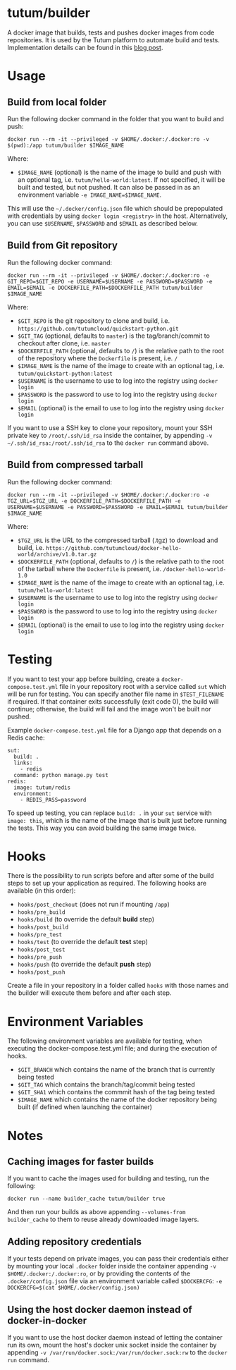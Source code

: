 tutum/builder
=============

A docker image that builds, tests and pushes docker images from code repositories.
It is used by the Tutum platform to automate build and tests. Implementation details can be found in this [blog post](http://blog.tutum.co/2015/07/21/cicd-the-docker-way/).


# Usage

## Build from local folder

Run the following docker command in the folder that you want to build and push:

	docker run --rm -it --privileged -v $HOME/.docker:/.docker:ro -v $(pwd):/app tutum/builder $IMAGE_NAME

Where:

* `$IMAGE_NAME` (optional) is the name of the image to build and push with an optional tag, i.e. `tutum/hello-world:latest`. If not specified, it will be built and tested, but not pushed. It can also be passed in as an environment variable `-e IMAGE_NAME=$IMAGE_NAME`.

This will use the `~/.docker/config.json` file which should be prepopulated with credentials by using `docker login <registry>` in the host. Alternatively, you can use `$USERNAME`, `$PASSWORD` and `$EMAIL` as described below.


## Build from Git repository

Run the following docker command:

	docker run --rm -it --privileged -v $HOME/.docker:/.docker:ro -e GIT_REPO=$GIT_REPO -e USERNAME=$USERNAME -e PASSWORD=$PASSWORD -e EMAIL=$EMAIL -e DOCKERFILE_PATH=$DOCKERFILE_PATH tutum/builder $IMAGE_NAME

Where:

* `$GIT_REPO` is the git repository to clone and build, i.e. `https://github.com/tutumcloud/quickstart-python.git`
* `$GIT_TAG` (optional, defaults to `master`) is the tag/branch/commit to checkout after clone, i.e. `master`
* `$DOCKERFILE_PATH` (optional, defaults to `/`) is the relative path to the root of the repository where the `Dockerfile` is present, i.e. `/`
* `$IMAGE_NAME` is the name of the image to create with an optional tag, i.e. `tutum/quickstart-python:latest`
* `$USERNAME` is the username to use to log into the registry using `docker login`
* `$PASSWORD` is the password to use to log into the registry using `docker login`
* `$EMAIL` (optional) is the email to use to log into the registry using `docker login`

If you want to use a SSH key to clone your repository, mount your SSH private key to `/root/.ssh/id_rsa` inside the container, by appending `-v ~/.ssh/id_rsa:/root/.ssh/id_rsa` to the `docker run` command above.


## Build from compressed tarball

Run the following docker command:

	docker run --rm -it --privileged -v $HOME/.docker:/.docker:ro -e TGZ_URL=$TGZ_URL -e DOCKERFILE_PATH=$DOCKERFILE_PATH -e USERNAME=$USERNAME -e PASSWORD=$PASSWORD -e EMAIL=$EMAIL tutum/builder $IMAGE_NAME

Where:

* `$TGZ_URL` is the URL to the compressed tarball (.tgz) to download and build, i.e. `https://github.com/tutumcloud/docker-hello-world/archive/v1.0.tar.gz`
* `$DOCKERFILE_PATH` (optional, defaults to `/`) is the relative path to the root of the tarball where the `Dockerfile` is present, i.e. `/docker-hello-world-1.0`
* `$IMAGE_NAME` is the name of the image to create with an optional tag, i.e. `tutum/hello-world:latest`
* `$USERNAME` is the username to use to log into the registry using `docker login`
* `$PASSWORD` is the password to use to log into the registry using `docker login`
* `$EMAIL` (optional) is the email to use to log into the registry using `docker login`


# Testing

If you want to test your app before building, create a `docker-compose.test.yml` file in your repository root with a service called `sut` which will be run for testing. You can specify another file name in `$TEST_FILENAME` if required. If that container exits successfully (exit code 0), the build will continue; otherwise, the build will fail and the image won't be built nor pushed.

Example `docker-compose.test.yml` file for a Django app that depends on a Redis cache:

	sut:
	  build: .
	  links:
	    - redis
	  command: python manage.py test
	redis:
	  image: tutum/redis
	  environment:
	    - REDIS_PASS=password

To speed up testing, you can replace `build: .` in your `sut` service with `image: this`, which is the name of the image that is built just before running the tests. This way you can avoid building the same image twice.


# Hooks

There is the possibility to run scripts before and after some of the build steps to set up your application as required. The following hooks are available (in this order):

* `hooks/post_checkout` (does not run if mounting `/app`)
* `hooks/pre_build`
* `hooks/build` (to override the default **build** step)
* `hooks/post_build`
* `hooks/pre_test`
* `hooks/test` (to override the default **test** step)
* `hooks/post_test`
* `hooks/pre_push`
* `hooks/push` (to override the default **push** step)
* `hooks/post_push`

Create a file in your repository in a folder called `hooks` with those names and the builder will execute them before and after each step.

# Environment Variables

The following environment variables are available for testing, when executing the docker-compose.test.yml file; and during the execution of hooks.

* `$GIT_BRANCH` which contains the name of the branch that is currently being tested
* `$GIT_TAG` which contains the branch/tag/commit being tested
* `$GIT_SHA1` which contains the commmit hash of the tag being tested
* `$IMAGE_NAME` which contains the name of the docker repository being built (if defined when launching the container)


# Notes

## Caching images for faster builds

If you want to cache the images used for building and testing, run the following:

	docker run --name builder_cache tutum/builder true

And then run your builds as above appending `--volumes-from builder_cache` to them to reuse already downloaded image layers.

## Adding repository credentials

If your tests depend on private images, you can pass their credentials either by mounting your local `.docker` folder inside the container appending `-v $HOME/.docker:/.docker:ro`, or by providing the contents of the `.docker/config.json` file via an environment variable called `$DOCKERCFG`: `-e DOCKERCFG=$(cat $HOME/.docker/config.json)`

## Using the host docker daemon instead of docker-in-docker

If you want to use the host docker daemon instead of letting the container run its own, mount the host's docker unix socket inside the container by appending `-v /var/run/docker.sock:/var/run/docker.sock:rw` to the `docker run` command.
